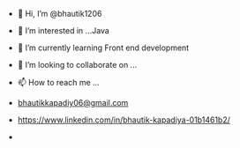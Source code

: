 - 👋 Hi, I’m @bhautik1206
- 👀 I’m interested in ...Java
- 🌱 I’m currently learning  Front end development
- 💞️ I’m looking to collaborate on ...
- 📫 How to reach me ...
- bhautikkapadiy06@gmail.com
- https://www.linkedin.com/in/bhautik-kapadiya-01b1461b2/

- 

<!---
bhautik1206/bhautik1206 is a ✨ special ✨ repository because its `README.md` (this file) appears on your GitHub profile.
You can click the Preview link to take a look at your changes.
--->
